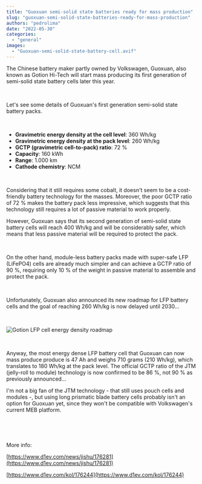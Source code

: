 ```yaml
---
title: "Guoxuan semi-solid state batteries ready for mass production"
slug: "guoxuan-semi-solid-state-batteries-ready-for-mass-production"
authors: "pedrolima"
date: "2022-05-30"
categories: 
  - "general"
images: 
  - "Guoxuan-semi-solid-state-battery-cell.avif"
---
```


The Chinese battery maker partly owned by Volkswagen, Guoxuan, also known as Gotion Hi-Tech will start mass producing its first generation of semi-solid state battery cells later this year.

 

Let's see some details of Guoxuan's first generation semi-solid state battery packs.

 

- **Gravimetric energy density at the cell level**: 360 Wh/kg
- **Gravimetric energy density at the pack level**: 260 Wh/kg
- **GCTP (gravimetric cell-to-pack) ratio**: 72 %
- **Capacity**: 160 kWh
- **Range**: 1.000 km
- **Cathode chemistry**: NCM

 

Considering that it still requires some cobalt, it doesn't seem to be a cost-friendly battery technology for the masses. Moreover, the poor GCTP ratio of 72 % makes the battery pack less impressive, which suggests that this technology still requires a lot of passive material to work properly.

However, Guoxuan says that its second generation of semi-solid state battery cells will reach 400 Wh/kg and will be considerably safer, which means that less passive material will be required to protect the pack.

 

On the other hand, module-less battery packs made with super-safe LFP (LiFePO4) cells are already much simpler and can achieve a GCTP ratio of 90 %, requiring only 10 % of the weight in passive material to assemble and protect the pack.

 

Unfortunately, Guoxuan also announced its new roadmap for LFP battery cells and the goal of reaching 260 Wh/kg is now delayed until 2030...

 

![Gotion LFP cell energy density roadmap](images/Gotion-LFP-cell-energy-density-roadmap.avif)

 

Anyway, the most energy dense LFP battery cell that Guoxuan can now mass produce produce is 47 Ah and weighs 710 grams (210 Wh/kg), which translates to 180 Wh/kg at the pack level. The official GCTP ratio of the JTM (jelly-roll to module) technology is now confirmed to be 86 %, not 90 % as previously announced...

I'm not a big fan of the JTM technology - that still uses pouch cells and modules -, but using long prismatic blade battery cells probably isn't an option for Guoxuan yet, since they won't be compatible with Volkswagen's current MEB platform.

 

 

More info:

[https://www.d1ev.com/news/jishu/176281](https://www.d1ev.com/news/jishu/176281)

[https://www.d1ev.com/kol/176244](https://www.d1ev.com/kol/176244)
